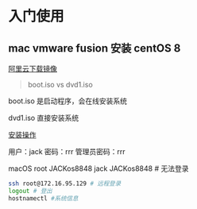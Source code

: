 # 入门使用

## mac vmware fusion 安装 centOS 8

[阿里云下载镜像](http://mirrors.aliyun.com/centos/8-stream/isos/x86_64/)

> boot.iso vs dvd1.iso

boot.iso 是启动程序，会在线安装系统

dvd1.iso 直接安装系统

[安装操作](https://zhuanlan.zhihu.com/p/109929403)

用户：jack
密码：rrr
管理员密码：rrr

macOS
root JACKos8848
jack JACKos8848 # 无法登录

```bash
ssh root@172.16.95.129 # 远程登录
logout # 登出
hostnamectl #系统信息
```
